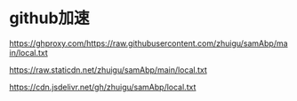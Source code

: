 # github加速
https://ghproxy.com/https://raw.githubusercontent.com/zhuigu/samAbp/main/local.txt

https://raw.staticdn.net/zhuigu/samAbp/main/local.txt

https://cdn.jsdelivr.net/gh/zhuigu/samAbp/local.txt
